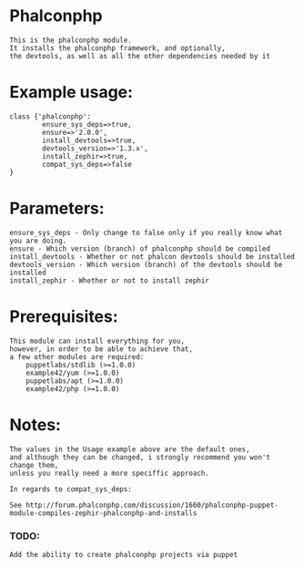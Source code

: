 # Phalconphp #

    This is the phalconphp module. 
    It installs the phalconphp framework, and optionally,       
    the devtools, as well as all the other dependencies needed by it 

# Example usage:
    
    class {'phalconphp':
            ensure_sys_deps=>true,
            ensure=>'2.0.0', 
            install_devtools=>true,
            devtools_version=>'1.3.x',
            install_zephir=>true,
            compat_sys_deps=>false
    }

# Parameters:
    ensure_sys_deps - Only change to false only if you really know what you are doing.
    ensure - Which version (branch) of phalconphp should be compiled
    install_devtools - Whether or not phalcon devtools should be installed
    devtools_version - Which version (branch) of the devtools should be installed
    install_zephir - Whether or not to install zephir

# Prerequisites:
    This module can install everything for you, 
    however, in order to be able to achieve that,
    a few other modules are required:
        puppetlabs/stdlib (>=1.0.0)
        example42/yum (>=1.0.0)
        puppetlabs/apt (>=1.0.0)
        example42/php (>=1.0.0)

# Notes: 
    The values in the Usage example above are the default ones,
    and although they can be changed, i strongly recommend you won't change them,
    unless you really need a more speciffic approach.
    
    In regards to compat_sys_deps:
    
    See http://forum.phalconphp.com/discussion/1660/phalconphp-puppet-module-compiles-zephir-phalconphp-and-installs

### TODO: 
    Add the ability to create phalconphp projects via puppet